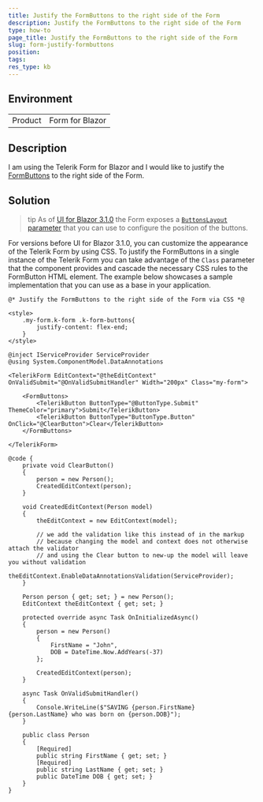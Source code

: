 ```yaml
---
title: Justify the FormButtons to the right side of the Form
description: Justify the FormButtons to the right side of the Form
type: how-to
page_title: Justify the FormButtons to the right side of the Form
slug: form-justify-formbuttons
position: 
tags: 
res_type: kb
---
```


## Environment
<table>
	<tbody>
		<tr>
			<td>Product</td>
			<td>Form for Blazor</td>
		</tr>
	</tbody>
</table>

## Description

I am using the Telerik Form for Blazor and I would like to justify the [FormButtons](slug://form-formitems-buttons) to the right side of the Form.

## Solution

>tip As of [UI for Blazor 3.1.0](https://www.telerik.com/support/whats-new/blazor-ui/release-history/ui-for-blazor-3-1-0) the Form exposes a [`ButtonsLayout` parameter](slug://form-overview#form-layout-customization) that you can use to configure the position of the buttons.

For versions before UI for Blazor 3.1.0, you can customize the appearance of the Telerik Form by using CSS. To justify the FormButtons in a single instance of the Telerik Form you can take advantage of the `Class` parameter that the component provides and cascade the necessary CSS rules to the FormButton HTML element. The example below showcases a sample implementation that you can use as a base in your application.

````RAZOR
@* Justify the FormButtons to the right side of the Form via CSS *@

<style>
    .my-form.k-form .k-form-buttons{
        justify-content: flex-end;
    }
</style>

@inject IServiceProvider ServiceProvider
@using System.ComponentModel.DataAnnotations

<TelerikForm EditContext="@theEditContext" OnValidSubmit="@OnValidSubmitHandler" Width="200px" Class="my-form">

    <FormButtons>
        <TelerikButton ButtonType="@ButtonType.Submit" ThemeColor="primary">Submit</TelerikButton>
        <TelerikButton ButtonType="ButtonType.Button" OnClick="@ClearButton">Clear</TelerikButton>
    </FormButtons>

</TelerikForm>

@code {
    private void ClearButton()
    {
        person = new Person();
        CreatedEditContext(person);
    }

    void CreatedEditContext(Person model)
    {
        theEditContext = new EditContext(model);

        // we add the validation like this instead of in the markup
        // because changing the model and context does not otherwise attach the validator
        // and using the Clear button to new-up the model will leave you without validation
        theEditContext.EnableDataAnnotationsValidation(ServiceProvider);
    }

    Person person { get; set; } = new Person();
    EditContext theEditContext { get; set; }

    protected override async Task OnInitializedAsync()
    {
        person = new Person()
        {
            FirstName = "John",
            DOB = DateTime.Now.AddYears(-37)
        };

        CreatedEditContext(person);
    }

    async Task OnValidSubmitHandler()
    {
        Console.WriteLine($"SAVING {person.FirstName} {person.LastName} who was born on {person.DOB}");
    }

    public class Person
    {
        [Required]
        public string FirstName { get; set; }
        [Required]
        public string LastName { get; set; }
        public DateTime DOB { get; set; }
    }
}
````